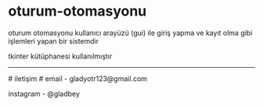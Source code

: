# oturum-otomasyonu

oturum otomasyonu kullanıcı arayüzü (gui) ile giriş yapma ve kayıt olma gibi işlemleri yapan bir sistemdir

tkinter kütüphanesi kullanılmıştır
<hr>
# iletişim #
email - gladyotr123@gmail.com

instagram - @gladbey

